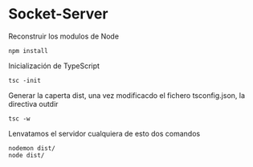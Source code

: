# Socket-Server

Reconstruir los modulos de Node
```
npm install
``` 

Inicialización de TypeScript
```
tsc -init
```

Generar la caperta dist, una vez modificacdo el fichero tsconfig.json, la directiva outdir
``` 
tsc -w
```

Lenvatamos el servidor cualquiera de esto dos comandos
```  
nodemon dist/
node dist/
```  
